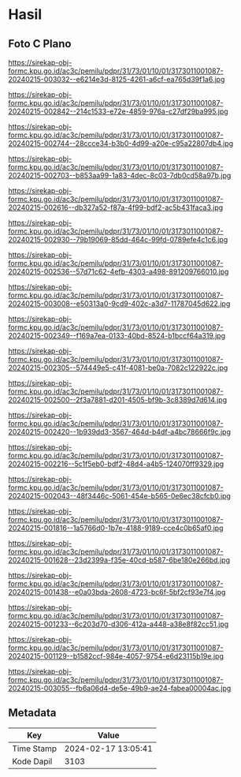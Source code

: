 # Hasil

## Foto C Plano

https://sirekap-obj-formc.kpu.go.id/ac3c/pemilu/pdpr/31/73/01/10/01/3173011001087-20240215-003032--e6214e3d-8125-4261-a6cf-ea765d39f1a6.jpg

https://sirekap-obj-formc.kpu.go.id/ac3c/pemilu/pdpr/31/73/01/10/01/3173011001087-20240215-002842--214c1533-e72e-4859-976a-c27df29ba995.jpg

https://sirekap-obj-formc.kpu.go.id/ac3c/pemilu/pdpr/31/73/01/10/01/3173011001087-20240215-002744--28ccce34-b3b0-4d99-a20e-c95a22807db4.jpg

https://sirekap-obj-formc.kpu.go.id/ac3c/pemilu/pdpr/31/73/01/10/01/3173011001087-20240215-002703--b853aa99-1a83-4dec-8c03-7db0cd58a97b.jpg

https://sirekap-obj-formc.kpu.go.id/ac3c/pemilu/pdpr/31/73/01/10/01/3173011001087-20240215-002616--db327a52-f87a-4f99-bdf2-ac5b431faca3.jpg

https://sirekap-obj-formc.kpu.go.id/ac3c/pemilu/pdpr/31/73/01/10/01/3173011001087-20240215-002930--79b19069-85dd-464c-99fd-0789efe4c1c6.jpg

https://sirekap-obj-formc.kpu.go.id/ac3c/pemilu/pdpr/31/73/01/10/01/3173011001087-20240215-002536--57d71c62-4efb-4303-a498-891209766010.jpg

https://sirekap-obj-formc.kpu.go.id/ac3c/pemilu/pdpr/31/73/01/10/01/3173011001087-20240215-003008--e50313a0-9cd9-402c-a3d7-11787045d622.jpg

https://sirekap-obj-formc.kpu.go.id/ac3c/pemilu/pdpr/31/73/01/10/01/3173011001087-20240215-002349--f169a7ea-0133-40bd-8524-b1bccf64a319.jpg

https://sirekap-obj-formc.kpu.go.id/ac3c/pemilu/pdpr/31/73/01/10/01/3173011001087-20240215-002305--574449e5-c41f-4081-be0a-7082c122922c.jpg

https://sirekap-obj-formc.kpu.go.id/ac3c/pemilu/pdpr/31/73/01/10/01/3173011001087-20240215-002500--2f3a7881-d201-4505-bf9b-3c8389d7d614.jpg

https://sirekap-obj-formc.kpu.go.id/ac3c/pemilu/pdpr/31/73/01/10/01/3173011001087-20240215-002420--1b939dd3-3567-464d-b4df-a4bc78666f9c.jpg

https://sirekap-obj-formc.kpu.go.id/ac3c/pemilu/pdpr/31/73/01/10/01/3173011001087-20240215-002216--5c1f5eb0-bdf2-48d4-a4b5-124070ff9329.jpg

https://sirekap-obj-formc.kpu.go.id/ac3c/pemilu/pdpr/31/73/01/10/01/3173011001087-20240215-002043--48f3446c-5061-454e-b565-0e6ec38cfcb0.jpg

https://sirekap-obj-formc.kpu.go.id/ac3c/pemilu/pdpr/31/73/01/10/01/3173011001087-20240215-001816--1a5766d0-1b7e-4188-9189-cce4c0b65af0.jpg

https://sirekap-obj-formc.kpu.go.id/ac3c/pemilu/pdpr/31/73/01/10/01/3173011001087-20240215-001628--23d2399a-f35e-40cd-b587-6be180e266bd.jpg

https://sirekap-obj-formc.kpu.go.id/ac3c/pemilu/pdpr/31/73/01/10/01/3173011001087-20240215-001438--e0a03bda-2608-4723-bc6f-5bf2cf93e7f4.jpg

https://sirekap-obj-formc.kpu.go.id/ac3c/pemilu/pdpr/31/73/01/10/01/3173011001087-20240215-001233--6c203d70-d306-412a-a448-a38e8f82cc51.jpg

https://sirekap-obj-formc.kpu.go.id/ac3c/pemilu/pdpr/31/73/01/10/01/3173011001087-20240215-001129--b1582ccf-984e-4057-9754-e6d23115b19e.jpg

https://sirekap-obj-formc.kpu.go.id/ac3c/pemilu/pdpr/31/73/01/10/01/3173011001087-20240215-003055--fb6a06d4-de5e-49b9-ae24-fabea00004ac.jpg


## Metadata

| Key        | Value               |
| ---------- | ------------------- |
| Time Stamp | 2024-02-17 13:05:41 |
| Kode Dapil | 3103                |



